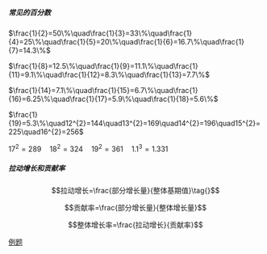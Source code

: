 ##### 常见的百分数

$\frac{1}{2}=50\%\quad\frac{1}{3}=33\%\quad\frac{1}{4}=25\%\quad\frac{1}{5}=20\%\quad\frac{1}{6}=16.7\%\quad\frac{1}{7}=14.3\%$

$\frac{1}{8}=12.5\%\quad\frac{1}{9}=11.1\%\quad\frac{1}{11}=9.1\%\quad\frac{1}{12}=8.3\%\quad\frac{1}{13}=7.7\%$

$\frac{1}{14}=7.1\%\quad\frac{1}{15}=6.7\%\quad\frac{1}{16}=6.25\%\quad\frac{1}{17}=5.9\%\quad\frac{1}{18}=5.6\%$

$\frac{1}{19}=5.3\%\quad12^{2}=144\quad13^{2}=169\quad14^{2}=196\quad15^{2}=225\quad16^{2}=256$

$17^{2}=289\quad18^{2}=324\quad19^{2}=361\quad1.1^{3}=1.331$

##### 拉动增长和贡献率

$$拉动增长=\frac{部分增长量}{整体基期值}\tag{}$$

$$贡献率=\frac{部分增长量}{整体增长量}$$

$$整体增长率=\frac{拉动增长}{贡献率}$$

[例题](http://www.offcn.com/xingce/2019/0606/11907.html)